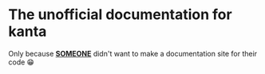 # The unofficial documentation for kanta

Only because **[SOMEONE](https://github.com/jr-ok)** didn't want to make a documentation site for their code 😁
